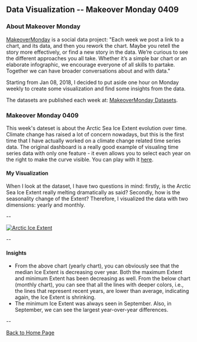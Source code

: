 <head>
  <!-- Global site tag (gtag.js) - Google Analytics -->
<script async src="https://www.googletagmanager.com/gtag/js?id=UA-112502179-1"></script>
<script>
  window.dataLayer = window.dataLayer || [];
  function gtag(){dataLayer.push(arguments);}
  gtag('js', new Date());

  gtag('config', 'UA-112502179-1');
</script>
</head>


## Data Visualization -- Makeover Monday 0409

### About Makeover Monday

[MakeoverMonday](http://www.makeovermonday.co.uk/) is a social data project:
"Each week we post a link to a chart, and its data, and then you rework the chart.
Maybe you retell the story more effectively, or find a new story in the data.
We’re curious to see the different approaches you all take. Whether it’s a simple bar chart or an elaborate infographic, we encourage everyone of all skills to partake.
Together we can have broader conversations about and with data."

Starting from Jan 08, 2018, I decided to put aside one hour on Monday weekly to create some visualization and find some insights from the data.

The datasets are published each week at: [MakeoverMonday Datasets](http://www.makeovermonday.co.uk/data/).

### Makeover Monday 0409

This week's dateset is about the Arctic Sea Ice Extent evolution over time. Climate change has raised a lot of concern nowadays, but this is the first time that I have actually worked on a climate change related time series data. 
The original dashboard is a really good example of visualing time series data with only one feature - it even allows you to select each year on the right to make the curve visible. You can play with it [here](https://nsidc.org/arcticseaicenews/charctic-interactive-sea-ice-graph/).

#### My Visualization

When I look at the dataset, I have two questions in mind: firstly, is the Arctic Sea Ice Extent really melting dramatically as said? Secondly, how is the seasonality change of the Extent? 
Therefore, I visualized the data with two dimensions: yearly and monthly.  

--  
<div class='tableauPlaceholder' id='viz1523324955573' style='position: relative'>
<noscript><a href='#'>
  <img alt='Arctic Ice Extent ' src='https:&#47;&#47;public.tableau.com&#47;static&#47;images&#47;Ma&#47;MakeOverMonday0409&#47;ArcticIceExtent&#47;1_rss.png' style='border: none' />
</a></noscript>
<object class='tableauViz'  style='display:none;'>
  <param name='host_url' value='https%3A%2F%2Fpublic.tableau.com%2F' /> 
  <param name='embed_code_version' value='3' /> 
  <param name='site_root' value='' />
  <param name='name' value='MakeOverMonday0409&#47;ArcticIceExtent' />
  <param name='tabs' value='no' />
  <param name='toolbar' value='yes' />
  <param name='static_image' value='https:&#47;&#47;public.tableau.com&#47;static&#47;images&#47;Ma&#47;MakeOverMonday0409&#47;ArcticIceExtent&#47;1.png' />
  <param name='animate_transition' value='yes' />
  <param name='display_static_image' value='yes' />
  <param name='display_spinner' value='yes' />
  <param name='display_overlay' value='yes' />
  <param name='display_count' value='yes' />
  <param name='filter' value='publish=yes' />
</object></div>                
<script type='text/javascript'>      
  var divElement = document.getElementById('viz1523324955573');     
  var vizElement = divElement.getElementsByTagName('object')[0];     
  vizElement.style.width='800px';vizElement.style.height='827px';        
  var scriptElement = document.createElement('script');                 
  scriptElement.src = 'https://public.tableau.com/javascripts/api/viz_v1.js';         
  vizElement.parentNode.insertBefore(scriptElement, vizElement);              
</script>  

--  

#### Insights 
* From the above chart (yearly chart), you can obviously see that the median Ice Extent is decreasing over year. Both the maximum Extent and minimum Extent has been decreasing as well. From the below chart (monthly chart), you can see that all the lines with deeper colors, i.e., the lines that represent recent years, are lower than average, indicating again, the Ice Extent is shrinking.  
* The minimum Ice Extent was always seen in September. Also, in September, we can see the largest year-over-year differences.  

--  


<a href="https://yudong-94.github.io/personal-website/" title="Back to Home Page">Back to Home Page</a>
